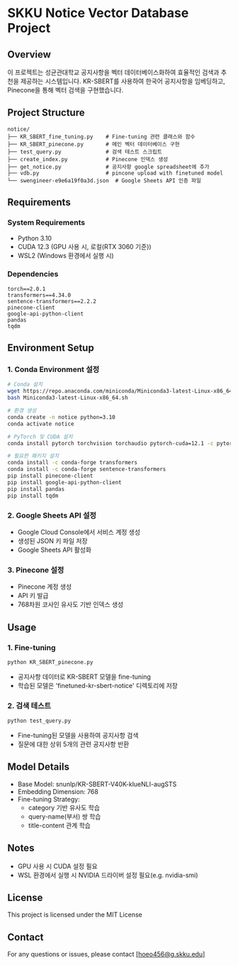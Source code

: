 # SKKU Notice Vector Database Project

## Overview
이 프로젝트는 성균관대학교 공지사항을 벡터 데이터베이스화하여 효율적인 검색과 추천을 제공하는 시스템입니다. KR-SBERT를 사용하여 한국어 공지사항을 임베딩하고, Pinecone을 통해 벡터 검색을 구현했습니다.

## Project Structure
```
notice/
├── KR_SBERT_fine_tuning.py    # Fine-tuning 관련 클래스와 함수
├── KR_SBERT_pinecone.py       # 메인 벡터 데이터베이스 구현
├── test_query.py              # 검색 테스트 스크립트
├── create_index.py            # Pinecone 인덱스 생성
├── get_notice.py              # 공지사항 google spreadsheet에 추가
├── vdb.py                     # pincone upload with finetuned model
└── swengineer-e9e6a19f0a3d.json  # Google Sheets API 인증 파일
```

## Requirements

### System Requirements
- Python 3.10
- CUDA 12.3 (GPU 사용 시, 로컬(RTX 3060 기준))
- WSL2 (Windows 환경에서 실행 시)

### Dependencies
```
torch==2.0.1
transformers==4.34.0
sentence-transformers==2.2.2
pinecone-client
google-api-python-client
pandas
tqdm
```

## Environment Setup

### 1. Conda Environment 설정
```bash
# Conda 설치
wget https://repo.anaconda.com/miniconda/Miniconda3-latest-Linux-x86_64.sh
bash Miniconda3-latest-Linux-x86_64.sh

# 환경 생성
conda create -n notice python=3.10
conda activate notice

# PyTorch 및 CUDA 설치 
conda install pytorch torchvision torchaudio pytorch-cuda=12.1 -c pytorch -c nvidia

# 필요한 패키지 설치
conda install -c conda-forge transformers
conda install -c conda-forge sentence-transformers
pip install pinecone-client 
pip install google-api-python-client 
pip install pandas 
pip install tqdm
```

### 2. Google Sheets API 설정
- Google Cloud Console에서 서비스 계정 생성
- 생성된 JSON 키 파일 저장
- Google Sheets API 활성화

### 3. Pinecone 설정
- Pinecone 계정 생성
- API 키 발급
- 768차원 코사인 유사도 기반 인덱스 생성

## Usage

### 1. Fine-tuning
```bash
python KR_SBERT_pinecone.py
```
- 공지사항 데이터로 KR-SBERT 모델을 fine-tuning
- 학습된 모델은 'finetuned-kr-sbert-notice' 디렉토리에 저장

### 2. 검색 테스트
```bash
python test_query.py
```
- Fine-tuning된 모델을 사용하여 공지사항 검색
- 질문에 대한 상위 5개의 관련 공지사항 반환

## Model Details
- Base Model: snunlp/KR-SBERT-V40K-klueNLI-augSTS
- Embedding Dimension: 768
- Fine-tuning Strategy:
  - category 기반 유사도 학습
  - query-name(부서) 쌍 학습
  - title-content 관계 학습

## Notes
- GPU 사용 시 CUDA 설정 필요
- WSL 환경에서 실행 시 NVIDIA 드라이버 설정 필요(e.g. nvidia-smi)

## License
This project is licensed under the MIT License

## Contact
For any questions or issues, please contact [hoeo456@g.skku.edu]
